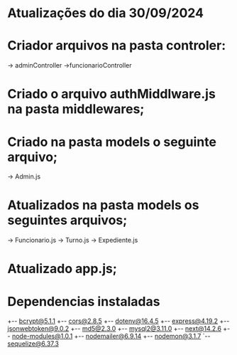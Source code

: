 # Atualizações do dia 30/09/2024

# Criador arquivos na pasta controler:
-> adminController
->funcionarioController

# Criado o arquivo authMiddlware.js na pasta middlewares;

# Criado na pasta models o seguinte arquivo;
-> Admin.js

# Atualizados na pasta models os seguintes arquivos;
-> Funcionario.js
-> Turno.js
-> Expediente.js

# Atualizado app.js; 

# Dependencias instaladas #
+-- bcrypt@5.1.1
+-- cors@2.8.5
+-- dotenv@16.4.5
+-- express@4.19.2
+-- jsonwebtoken@9.0.2
+-- md5@2.3.0
+-- mysql2@3.11.0
+-- next@14.2.6
+-- node-modules@1.0.1
+-- nodemailer@6.9.14
+-- nodemon@3.1.7
`-- sequelize@6.37.3
